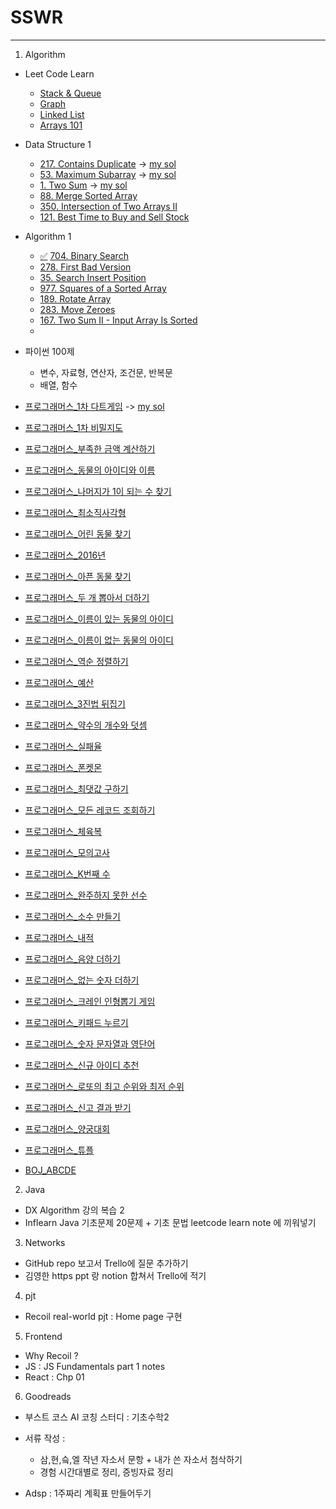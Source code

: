 # SSWR

----

1. Algorithm

- Leet Code Learn

  - [Stack & Queue](https://leetcode.com/explore/learn/card/queue-stack/)
  - [Graph](https://leetcode.com/explore/learn/card/graph/)
  - [Linked List](https://leetcode.com/explore/learn/card/linked-list/)
  - [Arrays 101](https://leetcode.com/explore/learn/card/fun-with-arrays/)

  

- Data Structure 1
  - [217. Contains Duplicate](https://leetcode.com/problems/contains-duplicate/) -> [my sol](https://github.com/Dinoryong/leet-code-challenge/blob/main/217-contains-duplicate/217-contains-duplicate.py)
  - [53. Maximum Subarray](https://leetcode.com/problems/maximum-subarray/) -> [my sol](https://github.com/Dinoryong/PS/blob/main/leetcode/53.%20Maximum%20Subarray.py)
  - [1. Two Sum](https://leetcode.com/problems/two-sum/) -> [my sol](https://github.com/Dinoryong/PS/blob/main/leetcode/1.%20Two%20Sum.py)
  - [88. Merge Sorted Array](https://leetcode.com/problems/merge-sorted-array/)
  - [350. Intersection of Two Arrays II](https://leetcode.com/problems/intersection-of-two-arrays-ii/)
  - [121. Best Time to Buy and Sell Stock](https://leetcode.com/problems/best-time-to-buy-and-sell-stock/)

- Algorithm 1
  - [:white_check_mark:​](https://github.com/Dinoryong/PS/blob/main/leetcode/704.%20Binary%20Search.py) [704. Binary Search](https://leetcode.com/problems/binary-search/) 
  - [278. First Bad Version](https://leetcode.com/problems/first-bad-version/)
  - [35. Search Insert Position](https://leetcode.com/problems/search-insert-position/)
  - [977. Squares of a Sorted Array](https://leetcode.com/problems/squares-of-a-sorted-array/)
  - [189. Rotate Array](https://leetcode.com/problems/rotate-array/)
  - [283. Move Zeroes](https://leetcode.com/problems/move-zeroes/)
  - [167. Two Sum II - Input Array Is Sorted](https://leetcode.com/problems/two-sum-ii-input-array-is-sorted/)
  - 
- 파이썬 100제
  - 변수, 자료형, 연산자, 조건문, 반복문
  - 배열, 함수



- [프로그래머스_1차 다트게임](https://programmers.co.kr/learn/courses/30/lessons/17682) -> [my sol](https://github.com/Dinoryong/PS/blob/main/programmers/%ED%94%84%EB%A1%9C%EA%B7%B8%EB%9E%98%EB%A8%B8%EC%8A%A4_%5B1%EC%B0%A8%5D%20%EB%8B%A4%ED%8A%B8%20%EA%B2%8C%EC%9E%84.py)
- [프로그래머스_1차 비밀지도](https://programmers.co.kr/learn/courses/30/lessons/17681)
- [프로그래머스_부족한 금액 계산하기](https://github.com/Dinoryong/PS/commit/b644c4111449079547aaab4d32b4e6ac7d149d92)
- [프로그래머스_동물의 아이디와 이름]()
- [프로그래머스_나머지가 1이 되는 수 찾기](https://programmers.co.kr/learn/courses/30/lessons/87389)
- [프로그래머스_최소직사각형](https://programmers.co.kr/learn/courses/30/lessons/86491)
- [프로그래머스_어린 동물 찾기](https://programmers.co.kr/learn/courses/30/lessons/59037)
- [프로그래머스_2016년](https://programmers.co.kr/learn/courses/30/lessons/12901)
- [프로그래머스_아픈 동물 찾기](https://programmers.co.kr/learn/courses/30/lessons/59036)
- [프로그래머스_두 개 뽑아서 더하기](https://programmers.co.kr/learn/courses/30/lessons/68644)
- [프로그래머스_이름이 있는 동물의 아이디](https://programmers.co.kr/learn/courses/30/lessons/59407)
- [프로그래머스_이름이 없는 동물의 아이디](https://programmers.co.kr/learn/courses/30/lessons/59039)
- [프로그래머스_역순 정렬하기](https://programmers.co.kr/learn/courses/30/lessons/59035)
- [프로그래머스_예산](https://programmers.co.kr/learn/courses/30/lessons/12982)
- [프로그래머스_3진법 뒤집기](https://programmers.co.kr/learn/courses/30/lessons/68935)
- [프로그래머스_약수의 개수와 덧셈](https://programmers.co.kr/learn/courses/30/lessons/77884)
- [프로그래머스_실패율](https://programmers.co.kr/learn/courses/30/lessons/42889)
- [프로그래머스_폰켓몬](https://programmers.co.kr/learn/courses/30/lessons/1845)
- [프로그래머스_최댓값 구하기](https://programmers.co.kr/learn/courses/30/lessons/59415)
- [프로그래머스_모든 레코드 조회하기](https://programmers.co.kr/learn/courses/30/lessons/59034)
- [프로그래머스_체육복](https://programmers.co.kr/learn/courses/30/lessons/42862)
- [프로그래머스_모의고사](https://programmers.co.kr/learn/courses/30/lessons/42840)
- [프로그래머스_K번째 수](https://programmers.co.kr/learn/courses/30/lessons/42748)
- [프로그래머스_완주하지 못한 선수](https://programmers.co.kr/learn/courses/30/lessons/42576)
- [프로그래머스_소수 만들기](https://programmers.co.kr/learn/courses/30/lessons/12977)
- [프로그래머스_내적](https://programmers.co.kr/learn/courses/30/lessons/70128)
- [프로그래머스_음양 더하기](https://programmers.co.kr/learn/courses/30/lessons/76501)
- [프로그래머스_없는 숫자 더하기](https://programmers.co.kr/learn/courses/30/lessons/86051)
- [프로그래머스_크레인 인형뽑기 게임](https://programmers.co.kr/learn/courses/30/lessons/64061)
- [프로그래머스_키패드 누르기](https://programmers.co.kr/learn/courses/30/lessons/67256)
- [프로그래머스_숫자 문자열과 영단어](https://programmers.co.kr/learn/courses/30/lessons/81301)
- [프로그래머스_신규 아이디 추천](https://programmers.co.kr/learn/courses/30/lessons/72410)
- [프로그래머스_로또의 최고 순위와 최저 순위](https://programmers.co.kr/learn/courses/30/lessons/77484)
- [프로그래머스_신고 결과 받기](https://programmers.co.kr/learn/courses/30/lessons/92334)

- [프로그래머스_양궁대회](https://programmers.co.kr/learn/courses/30/lessons/92342)
- [프로그래머스_튜플](https://programmers.co.kr/learn/courses/30/lessons/64065)

- [BOJ_ABCDE](https://www.acmicpc.net/problem/13023)



2. Java

- DX Algorithm 강의 복습 2
- Inflearn Java 기초문제 20문제 + 기초 문법 leetcode learn note 에 끼워넣기





3. Networks

- GitHub repo 보고서 Trello에 질문 추가하기
- 김영한 https ppt 랑 notion 합쳐서 Trello에 적기





4. pjt

- Recoil real-world pjt : Home page 구현



5. Frontend

- Why Recoil ?
- JS : JS Fundamentals part 1 notes
- React : Chp 01



6. Goodreads

- 부스트 코스 AI 코칭 스터디 : 기초수학2
- 서류 작성 :
  - 삼,현,슼,엘 작년 자소서 문항 + 내가 쓴 자소서 첨삭하기
  - 경험 시간대별로 정리, 증빙자료 정리

- Adsp : 1주짜리 계획표 만들어두기



